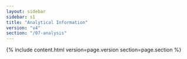 ```yaml
---
layout: sidebar
sidebar: s1
title: "Analytical Information"
version: "v4"
section: "/07-analysis"
---
```

{% include content.html version=page.version section=page.section %}